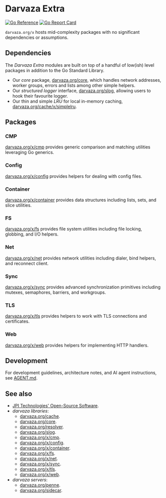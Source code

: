 # Darvaza Extra

[![Go Reference][godoc-badge]][godoc]
[![Go Report Card][goreport-badge]][goreport]

`darvaza.org/x` hosts mid-complexity packages with no significant dependencies or
assumptions.

[godoc]: https://pkg.go.dev/darvaza.org/x
[godoc-badge]: https://pkg.go.dev/badge/darvaza.org/x.svg
[goreport]: https://goreportcard.com/report/darvaza.org/x
[goreport-badge]: https://goreportcard.com/badge/darvaza.org/x

## Dependencies

The _Darvaza Extra_ modules are built on top of a handful of low(ish) level
packages in addition to the Go Standard Library.

* Our _core_ package, [darvaza.org/core][core], which handles network
  addresses, worker groups, errors and lists among other simple helpers.
* Our _structured logger_ interface, [darvaza.org/slog][slog], allowing
  users to hook their favourite logger.
* Our thin and simple _LRU_ for local in-memory caching,
  [darvaza.org/cache/x/simplelru][simplelru].

## Packages

### CMP

[darvaza.org/x/cmp][x-cmp] provides generic comparison and matching
utilities leveraging Go generics.

### Config

[darvaza.org/x/config][x-config] provides helpers for dealing with config
files.

### Container

[darvaza.org/x/container][x-container] provides data structures including
lists, sets, and slice utilities.

### FS

[darvaza.org/x/fs][x-fs] provides file system utilities including file
locking, globbing, and I/O helpers.

### Net

[darvaza.org/x/net][x-net] provides network utilities including dialer,
bind helpers, and reconnect client.

### Sync

[darvaza.org/x/sync][x-sync] provides advanced synchronization primitives
including mutexes, semaphores, barriers, and workgroups.

### TLS

[darvaza.org/x/tls][x-tls] provides helpers to work with TLS connections
and certificates.

### Web

[darvaza.org/x/web][x-web] provides helpers for implementing HTTP handlers.

## Development

For development guidelines, architecture notes, and AI agent instructions, see [AGENT.md](AGENT.md).

## See also

* [JPI Technologies' Open-Source Software](https://oss.jpi.io/).
* _darvaza libraries_:
  * [darvaza.org/cache][cache].
  * [darvaza.org/core][core].
  * [darvaza.org/resolver][resolver].
  * [darvaza.org/slog][slog].
  * [darvaza.org/x/cmp][x-cmp].
  * [darvaza.org/x/config][x-config].
  * [darvaza.org/x/container][x-container].
  * [darvaza.org/x/fs][x-fs].
  * [darvaza.org/x/net][x-net].
  * [darvaza.org/x/sync][x-sync].
  * [darvaza.org/x/tls][x-tls].
  * [darvaza.org/x/web][x-web].
* _darvaza servers_:
  * [darvaza.org/penne][penne].
  * [darvaza.org/sidecar][sidecar].

[cache]: https://pkg.go.dev/darvaza.org/cache
[core]: https://pkg.go.dev/darvaza.org/core
[penne]: https://pkg.go.dev/darvaza.org/penne
[resolver]: https://pkg.go.dev/darvaza.org/resolver
[sidecar]: https://pkg.go.dev/darvaza.org/sidecar
[simplelru]: https://pkg.go.dev/darvaza.org/cache/x/simplelru
[slog]: https://pkg.go.dev/darvaza.org/slog
[x-cmp]: https://pkg.go.dev/darvaza.org/x/cmp
[x-config]: https://pkg.go.dev/darvaza.org/x/config
[x-container]: https://pkg.go.dev/darvaza.org/x/container
[x-fs]: https://pkg.go.dev/darvaza.org/x/fs
[x-net]: https://pkg.go.dev/darvaza.org/x/net
[x-sync]: https://pkg.go.dev/darvaza.org/x/sync
[x-tls]: https://pkg.go.dev/darvaza.org/x/tls
[x-web]: https://pkg.go.dev/darvaza.org/x/web
